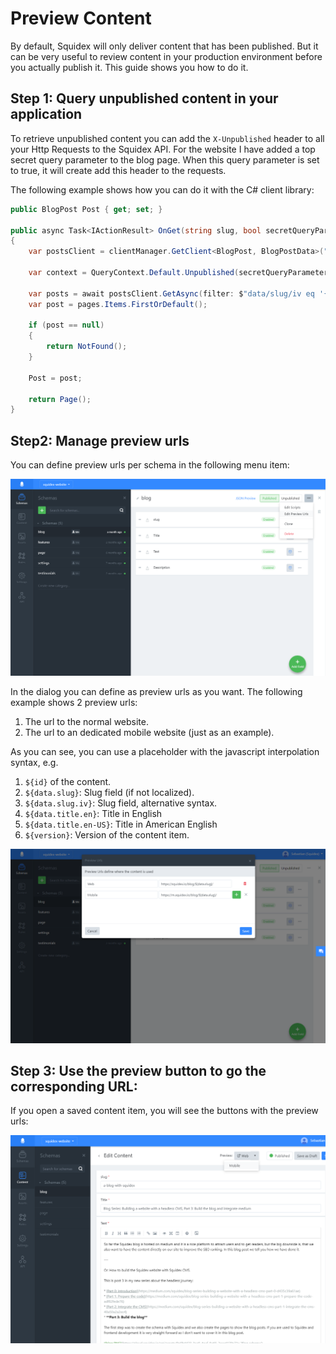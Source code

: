 # Preview Content

By default, Squidex will only deliver content that has been published. But it can be very useful to review content in your production environment before you actually publish it. This guide shows you how to do it.

## Step 1: Query unpublished content in your application

To retrieve unpublished content you can add the `X-Unpublished` header to all your Http Requests to the Squidex API. For the website I have added a top secret query parameter to the blog page. When this query parameter is set to true, it will create add this header to the requests.

The following example shows how you can do it with the C\# client library:

```csharp
public BlogPost Post { get; set; }

public async Task<IActionResult> OnGet(string slug, bool secretQueryParameter = false)
{
    var postsClient = clientManager.GetClient<BlogPost, BlogPostData>("blog");

    var context = QueryContext.Default.Unpublished(secretQueryParameter);

    var posts = await postsClient.GetAsync(filter: $"data/slug/iv eq '{slug}'", context);
    var post = pages.Items.FirstOrDefault();

    if (post == null)
    {
        return NotFound();
    }

    Post = post;

    return Page();
}
```

## Step2: Manage preview urls

You can define preview urls per schema in the following menu item:

![Menu Item](../.gitbook/assets/menu.png)

In the dialog you can define as preview urls as you want. The following example shows 2 preview urls:

1. The url to the normal website.
2. The url to an dedicated mobile website \(just as an example\).

As you can see, you can use a placeholder with the javascript interpolation syntax, e.g.

1. `${id}` of the content.
2. `${data.slug}`: Slug field \(if not localized\).
3. `${data.slug.iv}`: Slug field, alternative syntax.
4. `${data.title.en}`: Title in English
5. `${data.title.en-US}`: Title in American English
6. `${version}`: Version of the content item.

![Preview Urls](../.gitbook/assets/dialog%20%281%29.png)

## Step 3: Use the preview button to go the corresponding URL:

If you open a saved content item, you will see the buttons with the preview urls:

![Preview Buttons](../.gitbook/assets/button.png)


